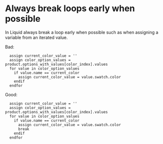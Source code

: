 # Always break loops early when possible

In Liquid always break a loop early when possible such as when assigning a variable from an iterated value.

Bad:

```liquid
  assign current_color_value = ''
  assign color_option_values = product.options_with_values[color_index].values
  for value in color_option_values
    if value.name == current_color
      assign current_color_value = value.swatch.color
    endif
  endfor
```

Good:

```liquid
  assign current_color_value = ''
  assign color_option_values = product.options_with_values[color_index].values
  for value in color_option_values
    if value.name == current_color
      assign current_color_value = value.swatch.color
      break
    endif
  endfor
```
